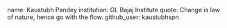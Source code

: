 name: Kaustubh Pandey
institution: GL Bajaj Institute
quote: Change is law of nature, hence go with the flow.
github_user: kaustubhspn

